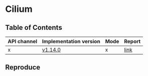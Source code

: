 # Cilium

## Table of Contents

|API channel|Implementation version|Mode|Report|
|-----------|----------------------|----|------|
|x|[v1.14.0](https://github.com/cilium/cilium/releases/tag/v1.14.0)|x|[link](./v1.14.0-report.yaml)|

## Reproduce
